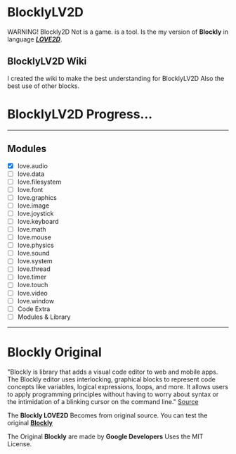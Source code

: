 # BlocklyLV2D
WARNING! Blockly2D Not is a game. is a tool.
Is the my version of **Blockly** in language [***LOVE2D***](https://love2d.org).
## BlocklyLV2D Wiki

I created the wiki to make the best understanding for BlocklyLV2D
Also the best use of other blocks.

# BlocklyLV2D Progress...
---
## Modules
- [x] love.audio
- [ ] love.data
- [ ] love.filesystem
- [ ] love.font
- [ ] love.graphics
- [ ] love.image
- [ ] love.joystick
- [ ] love.keyboard
- [ ] love.math
- [ ] love.mouse
- [ ] love.physics
- [ ] love.sound
- [ ] love.system
- [ ] love.thread
- [ ] love.timer
- [ ] love.touch
- [ ] love.video
- [ ] love.window
- [ ] Code Extra
- [ ] Modules & Library
---

# Blockly Original
"Blockly is library that adds a visual code editor to web and mobile apps. The Blockly editor uses interlocking, graphical blocks to represent code concepts like variables, logical expressions, loops, and more. It allows users to apply programming principles without having to worry about syntax or the intimidation of a blinking cursor on the command line." [Source](https://developers.google.com/blockly/guides/overview)

The **Blockly LOVE2D** Becomes from original source. You can test the original [**Blockly**](https://blockly-demo.appspot.com/static/demos/code/index.html)           

The Original **Blockly** are made by **Google Developers**
Uses the MIT License.

